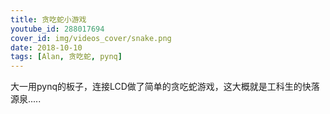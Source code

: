 ```yaml
---
title: 贪吃蛇小游戏
youtube_id: 288017694
cover_id: img/videos_cover/snake.png
date: 2018-10-10
tags: [Alan, 贪吃蛇, pynq]
---
```


大一用pynq的板子，连接LCD做了简单的贪吃蛇游戏，这大概就是工科生的快落源泉.....


